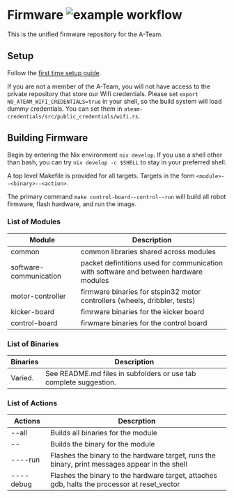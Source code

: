 # Firmware ![example workflow](https://github.com/SSL-A-Team/firmware/actions/workflows/CI.yml/badge.svg)

This is the unified firmware repository for the A-Team.

## Setup

Follow the [first time setup guide](SETUP.md).

If you are not a member of the A-Team, you will not have access to the private repository that store our Wifi credentials.
Please set `export NO_ATEAM_WIFI_CREDENTIALS=true` in your shell, so the build system will load dummy credentials. You can
set them in `ateam-credentials/src/public_credentials/wifi.rs`.

## Building Firmware

Begin by entering the Nix environment `nix develop`. If you use a shell other than bash, you can try `nix develop -c $SHELL` 
to stay in your preferred shell.

A top level Makefile is provided for all targets. Targets in the form `<module>--<binary>--<action>`.

The primary command `make control-board--control--run` will build all robot firmware, flash hardware, and run the image.

### List of Modules

| Module                  | Description                                                                           |
|-------------------------|---------------------------------------------------------------------------------------|
| common                  | common libraries shared across modules                                                |
| software\-communication | packet defintitions used for communication with software and between hardware modules |
| motor-controller        | firmware binaries for stspin32 motor controllers (wheels, dribbler, tests)            |
| kicker-board            | fimrware binaries for the kicker board                                                |
| control-board           | firwmare binaries for the control board                                               |

### List of Binaries

| Binaries                | Description                                                       |
|-------------------------|-------------------------------------------------------------------|
| Varied.                 | See README.md files in subfolders or use tab complete suggestion. |

### List of Actions

| Actions                       | Descrption                                                                                     |
|-------------------------------|------------------------------------------------------------------------------------------------|
| <module>\-\-all               | Builds all binaries for the module                                                             |
| <module>\-\-<binary>          | Builds the binary for the module                                                               |
| <module>\-\-<binary>\-\-run   | Flashes the binary to the hardware target, runs the binary, print messages appear in the shell |
| <module>\-\-<binary>\-\-debug | Flashes the binary to the hardware target, attaches gdb, halts the processor at reset_vector   |
